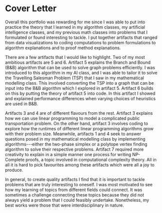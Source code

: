 

# Cover Letter


Overall this portfolio was rewarding for me since I was able to put into practice the theory that I learned in my algorithm classes, my artificial intelligence classes, and my previous math classes into problems that I formulated or found interesting to tackle. I put together artifacts that ranged from data visualizations to coding computations to problem formulations to algorithm explanations and to proof method explanations.


There are a few artifacts that I would like to highlight. Two of my most ambitious artifacts are 5 and 6. Artifact 5 explains the Branch and Bound (B\&B) algorithm that can be used to solve graph problems efficiently. I was introduced to this algorithm in my AI class, and I was able to tailor it to solve the Travelling Salesman Problem (TSP) that I saw in my mathematical modelling class. This involved converting the TSP into a graph that can be input into the B\&B algorithm which I explored in artifact 5. Artifact 6 builds on this by putting the theory of artifact 5 into code. In this artifact I showed and explained performance differences when varying choices of heuristics are used in B\&B.


Artifacts 3 and 4 are of different flavours from the rest. Artifact 3 explains how we can use linear programming to model a complicated public transportation problem. On the other hand, artifact 3 involves coding to explore how the runtimes of different linear programming algorithms grow with their problem size. Meanwhile, artifacts 1 and 4 seek to answer questions posed in my mathematical modelling class by implementing algorithms---either the two-phase simplex or a polytope vertex finding algorithm to solve their respective problems. Artifact 7 required more creativity to explain in a simple manner one process for writing NP-Complete proofs, a topic involved in computational complexity theory.
All in all it is hard to pick favourites among these artifacts which were all a joy to produce.


In general, to create quality artifacts I find that it is important to tackle problems that are truly interesting to oneself. I was most motivated to see how my learning of topics from different fields could connect. It was sometimes a challenge connecting these topics because they did not always yield a problem that I could feasibly undertake. Nonetheless, my best works were those that were interdisciplinary in nature.
